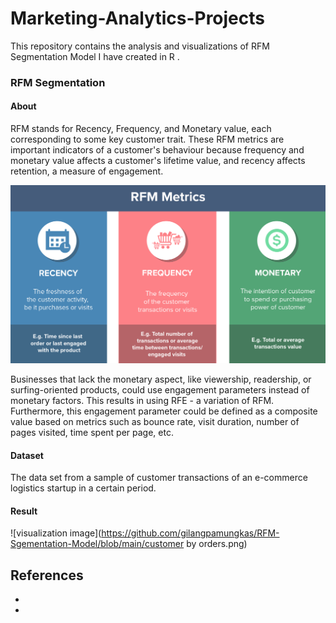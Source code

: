 # Marketing-Analytics-Projects
This repository contains the analysis and visualizations of RFM Segmentation Model I have created in R .

### RFM Segmentation
#### About
RFM stands for Recency, Frequency, and Monetary value, each corresponding to some key customer trait. These RFM metrics are important indicators of a customer's behaviour because frequency and monetary value affects a customer's lifetime value, and recency affects retention, a measure of engagement.

![visualization image](https://github.com/gilangpamungkas/RFM-Sgementation-Model/blob/main/Incontent_image.png)

Businesses that lack the monetary aspect, like viewership, readership, or surfing-oriented products, could use engagement parameters instead of monetary factors. This results in using RFE - a variation of RFM. Furthermore, this engagement parameter could be defined as a composite value based on metrics such as bounce rate, visit duration, number of pages visited, time spent per page, etc.


#### Dataset
The data set from a sample of customer transactions of an e-commerce logistics startup in a certain period.



#### Result

![visualization image](https://github.com/gilangpamungkas/RFM-Sgementation-Model/blob/main/customer by orders.png)




## References
-
- 
